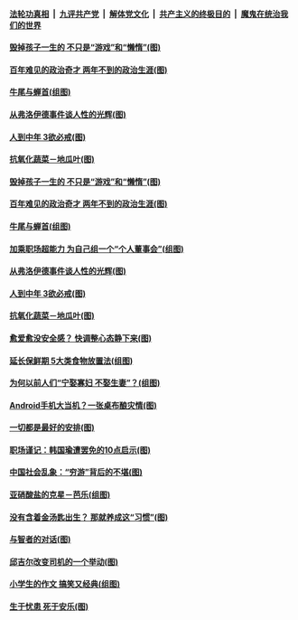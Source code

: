 

####  [法轮功真相](../../../../basic/blob/master/README.md?t=06111831) &nbsp;|&nbsp; [九评共产党](../../../../9ping.md/blob/master/README.md?t=06111831) &nbsp;|&nbsp; [解体党文化](../../../../jtdwh.md/blob/master/README.md?t=06111831)  &nbsp;|&nbsp; [共产主义的终极目的](../../../../gczydzjmd.md/blob/master/README.md?t=06111831) &nbsp;|&nbsp; [魔鬼在统治我们的世界](../../../../mgztzwmdsj.md/blob/master/README.md?t=06111831) 

#### [毁掉孩子一生的 不只是“游戏”和“懒惰”(图)](../pages/p8/936181.md?t=06111831) 

#### [百年难见的政治奇才 两年不到的政治生涯(图)](../pages/p8/936129.md?t=06111831) 

#### [牛尾与蝉首(组图)](../pages/p8/935510.md?t=06111831) 

#### [从弗洛伊德事件谈人性的光辉(图)](../pages/p8/936002.md?t=06111831) 

#### [人到中年 3欲必戒(图)](../pages/p8/936021.md?t=06111831) 

#### [抗氧化蔬菜－地瓜叶(图)](../pages/p8/935783.md?t=06111831) 

#### [毁掉孩子一生的 不只是“游戏”和“懒惰”(图)](../pages/p8/936181.md?t=06111831) 

#### [百年难见的政治奇才 两年不到的政治生涯(图)](../pages/p8/936129.md?t=06111831) 

#### [牛尾与蝉首(组图)](../pages/p8/935510.md?t=06111831) 

#### [加乘职场超能力 为自己组一个“个人董事会”(组图)](../pages/p8/936086.md?t=06111831) 

#### [从弗洛伊德事件谈人性的光辉(图)](../pages/p8/936002.md?t=06111831) 

#### [人到中年 3欲必戒(图)](../pages/p8/936021.md?t=06111831) 

#### [抗氧化蔬菜－地瓜叶(图)](../pages/p8/935783.md?t=06111831) 

#### [愈爱愈没安全感？ 快调整心态静下来(图)](../pages/p8/936011.md?t=06111831) 

#### [延长保鲜期 5大类食物放置法(组图)](../pages/p8/935958.md?t=06111831) 

#### [为何以前人们“宁娶寡妇 不娶生妻”？(组图)](../pages/p8/935880.md?t=06111831) 

#### [Android手机大当机？一张桌布酿灾情(图)](../pages/p8/935508.md?t=06111831) 

#### [一切都是最好的安排(图)](../pages/p8/926034.md?t=06111831) 

#### [职场谨记：韩国瑜遭罢免的10点启示(图)](../pages/p8/935764.md?t=06111831) 

#### [中国社会乱象：“穷游”背后的不堪(图)](../pages/p8/935776.md?t=06111831) 

#### [亚硝酸盐的克星－芭乐(组图)](../pages/p8/935678.md?t=06111831) 

#### [没有含着金汤匙出生？ 那就养成这“习惯”(图)](../pages/p8/935774.md?t=06111831) 

#### [与智者的对话(图)](../pages/p8/935713.md?t=06111831) 

#### [邱吉尔改变司机的一个举动(图)](../pages/p8/935314.md?t=06111831) 

#### [小学生的作文 搞笑又经典(组图)](../pages/p8/935564.md?t=06111831) 

#### [生于忧患 死于安乐(图)](../pages/p8/935277.md?t=06111831) 

